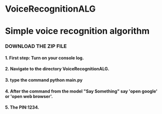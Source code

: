 # VoiceRecognitionALG
<h1>Simple voice recognition algorithm</h1>

<h3>DOWNLOAD THE ZIP FILE</h3>

<h4>1. First step: Turn on your console log.</h4>
<h4>2. Navigate to the directory VoiceRecognitionALG.</h4>
<h4>3. type the command python main.py<h4>
<h4>4. After the command from the model "Say Something" say 'open google' or 'open web browser'.</h4>
<h4>5. The PIN:1234.</h4>
